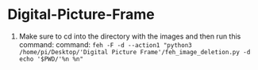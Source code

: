# Digital-Picture-Frame
1. Make sure to cd into the directory with the images and then run this command:
command: `feh -F -d --action1 "python3 /home/pi/Desktop/'Digital Picture Frame'/feh_image_deletion.py -d echo '$PWD/'%n %n"`
